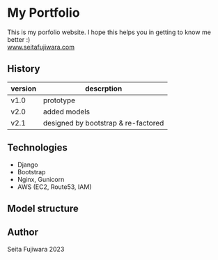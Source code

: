 # My Portfolio
This is my porfolio website. I hope this helps you in getting to know me better :) <br>
www.seitafujiwara.com

## History
version|descrption
--- | ---
v1.0 | prototype 
v2.0 | added models 
v2.1 | designed by bootstrap & re-factored

## Technologies
- Django
- Bootstrap
- Nginx, Gunicorn
- AWS (EC2, Route53, IAM)

## Model structure


## Author
Seita Fujiwara 2023
